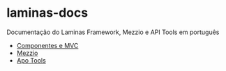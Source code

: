 # laminas-docs
Documentação do Laminas Framework, Mezzio e API Tools em português

* [Componentes e MVC](componentes_e_mvc.md)
* [Mezzio](mezzio.md)
* [Apo Tools](api-tool.md)
